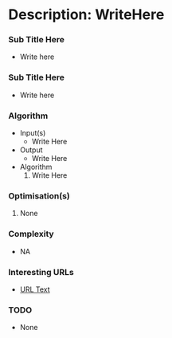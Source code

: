 # Description: WriteHere

### Sub Title Here
- Write here

### Sub Title Here
- Write here

### Algorithm
* Input(s)
    - Write Here
* Output
    - Write Here
* Algorithm
    1. Write Here

### Optimisation(s)
1. None

### Complexity
- NA

### Interesting URLs
- [URL Text](http://www.writehere.com)

### TODO
- None
